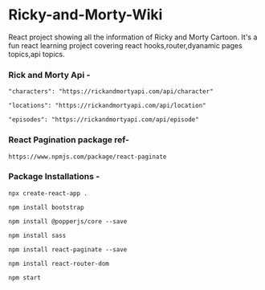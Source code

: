# Ricky-and-Morty-Wiki
React project showing all the information of Ricky and Morty Cartoon. It's a fun react learning project covering react hooks,router,dyanamic pages topics,api topics.


### Rick and Morty Api - 
```
"characters": "https://rickandmortyapi.com/api/character"

"locations": "https://rickandmortyapi.com/api/location"

"episodes": "https://rickandmortyapi.com/api/episode"
```






### React Pagination package ref-
```
https://www.npmjs.com/package/react-paginate
```







### Package Installations - 
```
npx create-react-app .

npm install bootstrap

npm install @popperjs/core --save

npm install sass

npm install react-paginate --save

npm install react-router-dom

npm start
```
